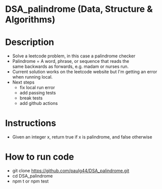 # DSA_palindrome (Data, Structure & Algorithms)

# Description

- Solve a leetcode problem, in this case a palindrome checker
- Palindrome = A word, phrase, or sequence that reads the same backwards as forwards, e.g. madam or nurses run.
- Current solution works on the leetcode website but I'm getting an error when running local.
- Next steps
  - fix local run error
  - add passing tests
  - break tests
  - add github actions

# Instructions

- Given an integer x, return true if x is palindrome, and false otherwise

# How to run code

- git clone https://github.com/paulg44/DSA_palindrome.git
- cd DSA_palindrome
- npm t or npm test
